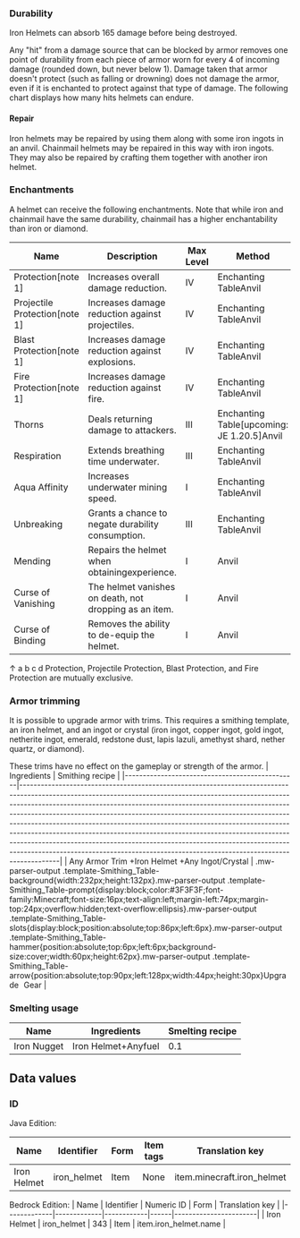 ### Durability
Iron Helmets can absorb 165 damage before being destroyed.

Any "hit" from a damage source that can be blocked by armor removes one point of durability from each piece of armor worn for every 4 of incoming damage (rounded down, but never below 1). Damage taken that armor doesn't protect (such as falling or drowning) does not damage the armor, even if it is enchanted to protect against that type of damage. The following chart displays how many hits helmets can endure.

#### Repair
Iron helmets may be repaired by using them along with some iron ingots in an anvil. Chainmail helmets may be repaired in this way with iron ingots. They may also be repaired by crafting them together with another iron helmet.

### Enchantments
A helmet can receive the following enchantments. Note that while iron and chainmail have the same durability, chainmail has a higher enchantability than iron or diamond.

| Name                          | Description                                            | Max Level | Method                                      | Weight |
|-------------------------------|--------------------------------------------------------|-----------|---------------------------------------------|--------|
| Protection[note 1]            | Increases overall damage reduction.                    | IV        | Enchanting TableAnvil                       | 10     |
| Projectile Protection[note 1] | Increases damage reduction against projectiles.        | IV        | Enchanting TableAnvil                       | 5      |
| Blast Protection[note 1]      | Increases damage reduction against explosions.         | IV        | Enchanting TableAnvil                       | 2      |
| Fire Protection[note 1]       | Increases damage reduction against fire.               | IV        | Enchanting TableAnvil                       | 5      |
| Thorns                        | Deals returning damage to attackers.                   | III       | Enchanting Table‌[upcoming: JE 1.20.5]Anvil | 1      |
| Respiration                   | Extends breathing time underwater.                     | III       | Enchanting TableAnvil                       | 2      |
| Aqua Affinity                 | Increases underwater mining speed.                     | I         | Enchanting TableAnvil                       | 2      |
| Unbreaking                    | Grants a chance to negate durability consumption.      | III       | Enchanting TableAnvil                       | 5      |
| Mending                       | Repairs the helmet when obtainingexperience.           | I         | Anvil                                       | 2      |
| Curse of Vanishing            | The helmet vanishes on death, not dropping as an item. | I         | Anvil                                       | 1      |
| Curse of Binding              | Removes the ability to de-equip the helmet.            | I         | Anvil                                       | 1      |


↑ a b c d Protection, Projectile Protection, Blast Protection, and Fire Protection are mutually exclusive.


### Armor trimming
It is possible to upgrade armor with trims. This requires a smithing template, an iron helmet, and an ingot or crystal (iron ingot, copper ingot, gold ingot, netherite ingot, emerald, redstone dust, lapis lazuli, amethyst shard, nether quartz, or diamond).


These trims have no effect on the gameplay or strength of the armor.
| Ingredients                                    | Smithing recipe                                                                                                                                                                                                                                                                                                                                                                                                                                                                                                                                                                                                                                           |
|------------------------------------------------|-----------------------------------------------------------------------------------------------------------------------------------------------------------------------------------------------------------------------------------------------------------------------------------------------------------------------------------------------------------------------------------------------------------------------------------------------------------------------------------------------------------------------------------------------------------------------------------------------------------------------------------------------------------|
| Any Armor Trim +Iron Helmet +Any Ingot/Crystal | .mw-parser-output .template-Smithing_Table-background{width:232px;height:132px}.mw-parser-output .template-Smithing_Table-prompt{display:block;color:#3F3F3F;font-family:Minecraft;font-size:16px;text-align:left;margin-left:74px;margin-top:24px;overflow:hidden;text-overflow:ellipsis}.mw-parser-output .template-Smithing_Table-slots{display:block;position:absolute;top:86px;left:6px}.mw-parser-output .template-Smithing_Table-hammer{position:absolute;top:6px;left:6px;background-size:cover;width:60px;height:62px}.mw-parser-output .template-Smithing_Table-arrow{position:absolute;top:90px;left:128px;width:44px;height:30px}Upgrade Gear |

### Smelting usage
| Name        | Ingredients         | Smelting recipe |
|-------------|---------------------|-----------------|
| Iron Nugget | Iron Helmet+Anyfuel | 0.1             |

## Data values
### ID
Java Edition:

| Name        | Identifier  | Form | Item tags | Translation key            |
|-------------|-------------|------|-----------|----------------------------|
| Iron Helmet | iron_helmet | Item | None      | item.minecraft.iron_helmet |

Bedrock Edition:
| Name        | Identifier  | Numeric ID | Form | Translation key       |
|-------------|-------------|------------|------|-----------------------|
| Iron Helmet | iron_helmet | 343        | Item | item.iron_helmet.name |


